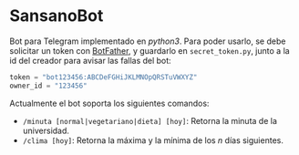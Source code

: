 # SansanoBot

Bot para Telegram implementado en *python3*. Para poder usarlo, se debe solicitar un token con [BotFather](telegram.me/BotFather), y guardarlo en `secret_token.py`, junto a la id del creador para avisar las fallas del bot:
```python
token = "bot123456:ABCDeFGHiJKLMNOpQRSTuVWXYZ"
owner_id = "123456"
```

Actualmente el bot soporta los siguientes comandos:
* `/minuta [normal|vegetariano|dieta] [hoy]`: Retorna la minuta de la universidad.
* `/clima [hoy]`: Retorna la máxima y la mínima de los *n* días siguientes.

